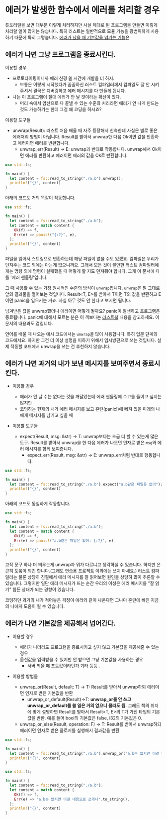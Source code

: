 # 에러가 발생한 함수에서 에러를 처리할 경우

튜토리얼을 보면 대부분 이렇게 처리하지만 사실 제대로 된 프로그램을 만들면 이렇게 처리할 일이 많지는 않습니다. 특히 러스트는 일반적으로 모듈 기능을 광범위하게 사용하기 때문에 특히 그렇습니다. [에러가 났을 때 기본값을 넘기는 기능](###_에러가_나면_기본값을_제공해서_넘어간다.)은

## 에러가 나면 그냥 프로그램을 종료시킨다.

이용할 경우

- 프로토타이핑이니까 에러 신경 쓸 시간에 개발을 더 하자.
  - 보통은 이렇게 시작했다가 꼼꼼하신 러스트 컴파일러께서 컴파일도 잘 안 시켜주셔서 결국은 디버깅하고 에러 메시지를 다 만들게 됩니다.
- 나는 이 프로그램이 절대 에러가 안 날 것이라는 확신이 있다.
  - 머리 속에서 암산으로 다 끝낼 수 있는 수준의 처리라면 에러가 안 나게 만드는 것도 가능하기는 한데 그걸 왜 코딩을 하시죠?

이용할 도구들

- unwrap(Result): 러스트 처음 배울 때 자주 등장해서 친숙한데 사실은 별로 좋은 에러처리 방법이 아닙니다. Result를 받아서 unwrap한 다음 Ok이면 값을 반환하고 에러이면 에러를 반환합니다.
  - unwrap_err(Result) -> E: unwrap과 반대로 작동합니다. unwrap해서 Ok이면 에러를 반환하고 에러이면 에러의 값을 Ok로 반환합니다.

```rust
use std::fs;

fn main() {
  let content = fs::read_to_string("./a.b").unwrap();
  println!("{}", content)
}
```

아래의 코드도 거의 똑같이 작동합니다.

```rust
use std::fs;

fn main() {
  let content = fs::read_to_string("./a.b");
  let content = match content {
    Ok(f) => f,
    Err(e) => panic!("{:?}", e),
  };
  println!("{}", content)
}
```

파일을 읽어서 스트링으로 변환하는데 해당 파일이 없을 수도 있겠죠. 컴파일은 우리가 던져주는 코드 외에는 아는게 없으니까요. 그래서 모든 것이 불안한 러스트 컴파일러에게는 명령 외에 명령이 실패했을 때 어떻게 할 지도 던져줘야 합니다. 그게 이 문서에 다룰 '에러 핸들링'입니다.

그 때 사용할 수 있는 가장 원시적인 수준의 방식이 `unwrap`입니다. `unwrap`은 말 그대로 앞의 결과물을 열어보는 것입니다. Result<T, E>를 받아서 T이면 T의 값을 반환하고 E이면 panic을 일으키는 거죠. 사실 아무 것도 안 한다고 보시면 됩니다.

넘겨받은 값을 unwrap했더니 에러이면 어떻게 될까요? panic이 발생하고 프로그램은 종료됩니다. panic에 대해서 모르는 분은 이 책보다는 [러스트북](https://doc.rust-lang.org/book/ch09-01-unrecoverable-errors-with-panic.html) 내용을 참고하세요. 이 문서의 내용과도 겹칩니다.

언어를 배울 때 나오는 예시 코드에서는 `unwrap`을 많이 사용합니다. 특히 입문 단계의 코드에서요. 하지만 그건 더 이상 설명을 피하기 위해서 임시방편으로 쓰는 것입니다. 실제 작동할 코드에서 unwrap을 쓰는 건 추천하지 않습니다.

## 에러가 나면 과거의 내가 보낸 메시지를 보여주면서 종료시킨다.

- 이용할 경우

  - 에러가 안 날 수는 없다는 것을 깨달았는데 에러 핸들링에 수고를 들이고 싶지는 않지만
  - 코딩하는 현재의 내가 에러 메시지를 보고 혼란(panic!)에 빠져 있을 미래의 나에게 메시지를 남기고 싶을 때

- 이용할 도구들
  - expect(Result, msg: &str) -> T: unwrap보다는 조금 더 할 수 있는게 많은 도구. Result를 받아서 unwrap을 한 다음 에러가 나오면 인자로 받은 `msg`와 에러 메시지를 함께 보여줍니다.
    - expect_err(Result, msg: &str) -> E: unwrap_err처럼 반대로 행동합니다.

```rust
use std::fs;

fn main() {
  let content = fs::read_to_string("./a.b").expect("a.b같은 파일은 없어");
  println!("{}", content)
}
```

아래의 코드도 동일하게 작동합니다.

```rust
use std::fs;

fn main() {
  let content = fs::read_to_string("./a.b");
  let content = match content {
    Ok(f) => f,
    Err(e) => panic!("a.b같은 파일은 없어: {:?}", e)
  };
  println!("{}", content)
}
```

고작 문구 하나 더 띄우는게 unwrap과 뭐가 다르냐고 생각하실 수 있습니다. 하지만 은근히 도움이 되긴 합니다.(그래도 연습용 프로젝트 이외에는 쓰지 마세요.) 러스트 컴파일러는 물론 상당히 친절해서 에러 메시지를 잘 읽어보면 원인을 상당히 많이 추론할 수 있습니다. 그렇지만 일단 에러 메시지가 뜨는 순간 우리의 이성은 에러 메시지를 "잘 읽기" 힘든 상태가 되는 경향이 있습니다.

코딩하던 과거의 내가 적어놓은 걱정이 에러와 같이 나온다면 그나마 혼란에 빠진 지금의 나에게 도움이 될 수 있습니다.

## 에러가 나면 기본값을 제공해서 넘어간다.

- 이용할 경우

  - 에러가 나더라도 프로그램을 종료시키고 싶지 않고 기본값을 제공해줄 수 있는 경우
  - 옵션값을 입력받을 수 있지만 안 받으면 그냥 기본값을 사용하는 경우
    - 서버 띄울 때 포트값이라던가 기타 등등..

- 이용할 방법들
  - unwrap_or(Result, default: T) -> T: Result를 받아서 unwrap하되 에러이면 인자로 받은 기본값을 반환
    - unwrap_or_default(Result)->T: **unwrap_or를 안 쓰고 unwrap_or_default를 쓸 일은 거의 없으니 몰라도 됨.** 그래도 책의 취지에 맞게 설명하면 Result를 받아서 Result<T, E>의 T가 가진 타입의 기본값을 반환. 예를 들어 bool의 기본값은 false, i32의 기본값은 0.
  - unwrap_or_else<F>(Result, operation: F) -> T: Result를 받아서 unwrap하되 에러이면 인자로 받은 클로저를 실행해서 결과값을 반환

```rust
use std::fs;

fn main() {
  let content = fs::read_to_string("./a.b").unwrap_or("a.b는 없지만 이걸 내용으로 쓰게나".to_string());
  println!("{}", content)
}
```

```rust
use std::fs;

fn main() {
  let content = fs::read_to_string("./a.b");
  let content = match content {
    Ok(f) => f,
    Err(e) => "a.b는 없지만 이걸 내용으로 쓰게나".to_string(),
  };
  println!("{}", content)
}
```
